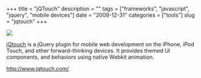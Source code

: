 +++
title = "jQTouch"
description = ""
tags = ["frameworks", "javascript", "jquery", "mobile devices"]
date = "2009-12-31"
categories = ["tools"]
slug = "jqtouch"
+++


<div class="tool-screenshot mb1"><a href="http://www.jqtouch.com/"><img id='bluga-thumbnail-2804' class='bluga-thumbnail custom' src='http://media.konigi.com/bluga/
wt52311bf85d63b_custom.jpg'/></a></div><p><a href="http://www.jqtouch.com/">jQtouch</a> is a jQuery plugin for mobile web development on the iPhone, iPod Touch, and other forward-thinking devices. It provides themed UI components, and behaviors using native Webkit animation.</p>

  
<p><a href="http://www.jqtouch.com/">http://www.jqtouch.com/</a></p>
      
